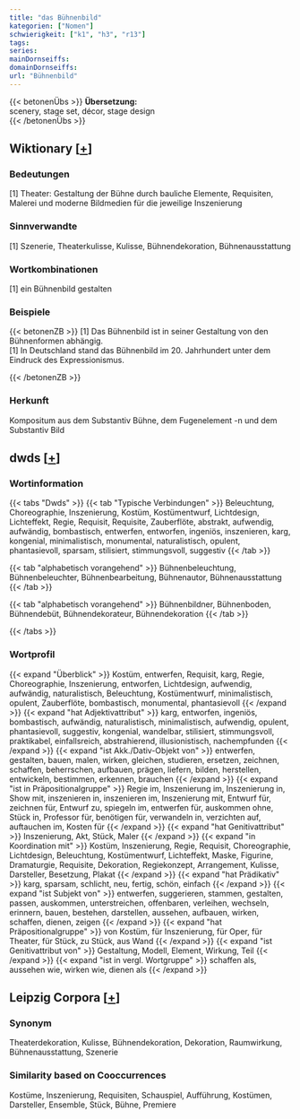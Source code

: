 ```yaml
---
title: "das Bühnenbild"
kategorien: ["Nomen"]
schwierigkeit: ["k1", "h3", "r13"]
tags:
series:
mainDornseiffs:
domainDornseiffs:
url: "Bühnenbild"
---
```


{{< betonenÜbs >}}
**Übersetzung:**  
scenery, stage set, décor, stage design  
{{< /betonenÜbs >}}

## Wiktionary [[+](https://de.wiktionary.org/wiki/Bühnenbild)]

### Bedeutungen
[1] Theater: Gestaltung der Bühne durch bauliche Elemente, Requisiten, Malerei und moderne Bildmedien für die jeweilige Inszenierung  

### Sinnverwandte
[1] Szenerie, Theaterkulisse, Kulisse, Bühnendekoration, Bühnenausstattung  

### Wortkombinationen
[1] ein Bühnenbild gestalten  

### Beispiele
{{< betonenZB >}}
[1] Das Bühnenbild ist in seiner Gestaltung von den Bühnenformen abhängig.  
[1] In Deutschland stand das Bühnenbild im 20. Jahrhundert unter dem Eindruck des Expressionismus.  

{{< /betonenZB >}}
### Herkunft
Kompositum aus dem Substantiv Bühne, dem Fugenelement -n und dem Substantiv Bild  



## dwds [[+](https://www.dwds.de/wb/Bühnenbild)]

### Wortinformation
{{< tabs "Dwds" >}}
{{< tab "Typische Verbindungen" >}}
Beleuchtung, Choreographie, Inszenierung, Kostüm, Kostümentwurf, Lichtdesign, Lichteffekt, Regie, Requisit, Requisite, Zauberflöte, abstrakt, aufwendig, aufwändig, bombastisch, entwerfen, entworfen, ingeniös, inszenieren, karg, kongenial, minimalistisch, monumental, naturalistisch, opulent, phantasievoll, sparsam, stilisiert, stimmungsvoll, suggestiv
{{< /tab >}}

{{< tab "alphabetisch vorangehend" >}}
Bühnenbeleuchtung, Bühnenbeleuchter, Bühnenbearbeitung, Bühnenautor, Bühnenausstattung
{{< /tab >}}

{{< tab "alphabetisch vorangehend" >}}
Bühnenbildner, Bühnenboden, Bühnendebüt, Bühnendekorateur, Bühnendekoration
{{< /tab >}}

{{< /tabs >}}

### Wortprofil
{{< expand "Überblick" >}} Kostüm, entwerfen, Requisit, karg, Regie, Choreographie, Inszenierung, entworfen, Lichtdesign, aufwendig, aufwändig, naturalistisch, Beleuchtung, Kostümentwurf, minimalistisch, opulent, Zauberflöte, bombastisch, monumental, phantasievoll {{< /expand >}}
{{< expand "hat Adjektivattribut" >}} karg, entworfen, ingeniös, bombastisch, aufwändig, naturalistisch, minimalistisch, aufwendig, opulent, phantasievoll, suggestiv, kongenial, wandelbar, stilisiert, stimmungsvoll, praktikabel, einfallsreich, abstrahierend, illusionistisch, nachempfunden {{< /expand >}}
{{< expand "ist Akk./Dativ-Objekt von" >}} entwerfen, gestalten, bauen, malen, wirken, gleichen, studieren, ersetzen, zeichnen, schaffen, beherrschen, aufbauen, prägen, liefern, bilden, herstellen, entwickeln, bestimmen, erkennen, brauchen {{< /expand >}}
{{< expand "ist in Präpositionalgruppe" >}} Regie im, Inszenierung im, Inszenierung in, Show mit, inszenieren in, inszenieren im, Inszenierung mit, Entwurf für, zeichnen für, Entwurf zu, spiegeln im, entwerfen für, auskommen ohne, Stück in, Professor für, benötigen für, verwandeln in, verzichten auf, auftauchen im, Kosten für {{< /expand >}}
{{< expand "hat Genitivattribut" >}} Inszenierung, Akt, Stück, Maler {{< /expand >}}
{{< expand "in Koordination mit" >}} Kostüm, Inszenierung, Regie, Requisit, Choreographie, Lichtdesign, Beleuchtung, Kostümentwurf, Lichteffekt, Maske, Figurine, Dramaturgie, Requisite, Dekoration, Regiekonzept, Arrangement, Kulisse, Darsteller, Besetzung, Plakat {{< /expand >}}
{{< expand "hat Prädikativ" >}} karg, sparsam, schlicht, neu, fertig, schön, einfach {{< /expand >}}
{{< expand "ist Subjekt von" >}} entwerfen, suggerieren, stammen, gestalten, passen, auskommen, unterstreichen, offenbaren, verleihen, wechseln, erinnern, bauen, bestehen, darstellen, aussehen, aufbauen, wirken, schaffen, dienen, zeigen {{< /expand >}}
{{< expand "hat Präpositionalgruppe" >}} von Kostüm, für Inszenierung, für Oper, für Theater, für Stück, zu Stück, aus Wand {{< /expand >}}
{{< expand "ist Genitivattribut von" >}} Gestaltung, Modell, Element, Wirkung, Teil {{< /expand >}}
{{< expand "ist in vergl. Wortgruppe" >}} schaffen als, aussehen wie, wirken wie, dienen als {{< /expand >}}

## Leipzig Corpora [[+](https://corpora.uni-leipzig.de/en/res?word=Bühnenbild&corpusId=deu_newscrawl-public_2018)]


### Synonym
Theaterdekoration, Kulisse, Bühnendekoration, Dekoration, Raumwirkung, Bühnenausstattung, Szenerie


### Similarity based on Cooccurrences
Kostüme, Inszenierung, Requisiten, Schauspiel, Aufführung, Kostümen, Darsteller, Ensemble, Stück, Bühne, Premiere

